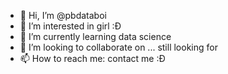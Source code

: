 - 👋 Hi, I’m @pbdataboi
- 👀 I’m interested in girl :Đ
- 🌱 I’m currently learning data science  
- 💞️ I’m looking to collaborate on ... still looking for
- 📫 How to reach me: contact me :Đ

<!---
dmminhdzaivl/dmminhdzaivl is a ✨ special ✨ repository because its `README.md` (this file) appears on your GitHub profile.
You can click the Preview link to take a look at your changes.
--->
